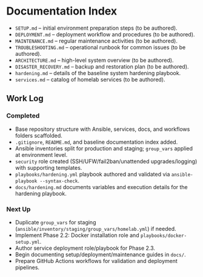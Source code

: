 # Documentation Index

- `SETUP.md` – initial environment preparation steps (to be authored).
- `DEPLOYMENT.md` – deployment workflow and procedures (to be authored).
- `MAINTENANCE.md` – regular maintenance activities (to be authored).
- `TROUBLESHOOTING.md` – operational runbook for common issues (to be authored).
- `ARCHITECTURE.md` – high-level system overview (to be authored).
- `DISASTER_RECOVERY.md` – backup and restoration plan (to be authored).
- `hardening.md` – details of the baseline system hardening playbook.
- `services.md` – catalog of homelab services (to be authored).

## Work Log

### Completed
- Base repository structure with Ansible, services, docs, and workflows folders scaffolded.
- `.gitignore`, `README.md`, and baseline documentation index added.
- Ansible inventories split for production and staging; `group_vars` applied at environment level.
- `security` role created (SSH/UFW/fail2ban/unattended upgrades/logging) with supporting templates.
- `playbooks/hardening.yml` playbook authored and validated via `ansible-playbook --syntax-check`.
- `docs/hardening.md` documents variables and execution details for the hardening playbook.

### Next Up
- Duplicate `group_vars` for staging (`ansible/inventory/staging/group_vars/homelab.yml`) if needed.
- Implement Phase 2.2: Docker installation role and `playbooks/docker-setup.yml`.
- Author service deployment role/playbook for Phase 2.3.
- Begin documenting setup/deployment/maintenance guides in `docs/`.
- Prepare GitHub Actions workflows for validation and deployment pipelines.
